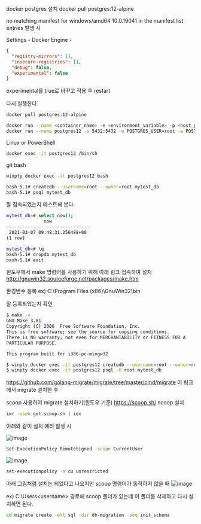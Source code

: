 docker postgres 설치
docker pull postgres:12-alpine


no matching manifest for windows/amd64 10.0.19041 in the manifest list entries
발생 시

Settings - Docker Engine - 
```json
{
  "registry-mirrors": [],
  "insecure-registries": [],
  "debug": false,
  "experimental": false
}
```
experimental를 true로 바꾸고 적용 후 restart

다시 실행한다.
```bash
docker pull postgres:12-alpine
```

```bash
docker run --name <container_name> -e <environment_variable> -p <host_ports:container_ports> -d <image>:<tag> 
docker run --name postgres12 -p 5432:5432 -e POSTGRES_USER=root -e POSTGRES_PASSWORD=1234 -d postgres:12-alpine
```

Linux or PowerShell
```bash
docker exec -it postgres12 /bin/sh
```

git bash
```bash
winpty docker exec -it postgres12 bash
```

```bash
bash-5.1# createdb --username=root --owner=root mytest_db
bash-5.1# psql mytest_db
```

잘 접속되었는지 테스트해 본다.
```bash
mytest_db=# select now();
              now
-------------------------------
 2021-03-07 09:48:31.256488+00
(1 row)

mytest_db=# \q
bash-5.1# dropdb mytest_db
bash-5.1# exit
```

윈도우에서 make 명령어를 사용하기 위해 아래 링크 접속하여 설치
http://gnuwin32.sourceforge.net/packages/make.htm


환경변수 등록
ex) C:\Program Files (x86)\GnuWin32\bin

잘 등록되었는지 확인
```bash
$ make -v
GNU Make 3.81
Copyright (C) 2006  Free Software Foundation, Inc.
This is free software; see the source for copying conditions.
There is NO warranty; not even for MERCHANTABILITY or FITNESS FOR A
PARTICULAR PURPOSE.

This program built for i386-pc-mingw32
```


```bash
$ winpty docker exec -it postgres12 createdb --username=root --owner=root mytest_db
$ winpty docker exec -it postgres12 psql -U root mytest_db
```

https://github.com/golang-migrate/migrate/tree/master/cmd/migrate
이 링크에서 migrate 설치한 후

scoop 사용하여 migrate 설치하기(윈도우 기준)
https://scoop.sh/
scoop 설치
```bash
iwr -useb get.scoop.sh | iex
```

아래와 같이 설치 에러 발생 시

![image](https://user-images.githubusercontent.com/30817924/110441620-5240ed00-80fd-11eb-811d-28ae577448b1.png)
```bash
Set-ExecutionPolicy RemoteSigned -scope CurrentUser
```

![image](https://user-images.githubusercontent.com/30817924/110442157-eb700380-80fd-11eb-9ebc-9c6c457eedd0.png)
```bash
set-executionpolicy -s cu unrestricted
```

아래 그림처럼 설치는 되었다고 나오지만 scoop 명령어가 동작하지 않을 때
![image](https://user-images.githubusercontent.com/30817924/110446396-77842a00-8102-11eb-9a0a-5636f6a8d702.png)

ex) C:\Users\<username> 경로에 scoop 폴더가 있는데 이 폴더를 삭제하고 다시 설치하면 된다.

```bash
cd migrate create -ext sql -dir db-migration -seq init_schema
```
